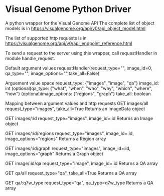 # Visual Genome Python Driver
A python wrapper for the Visual Genome API
The complete list of object models is in https://visualgenome.org/api/v0/api_object_model.html

The list of supported http requests is in https://visualgenome.org/api/v0/api_endpoint_reference.html

To send a request to the server using this wrapper, call requestHandler in module handle_request.

Default argument values
requestHandler(request_type="", image_id=0, qa_type="", image_options="",take_all=False)

Arguement value space
request_type: {"images", "image", "qa"}
image_id: int
(optional)qa_type: {"what", "when", "who", "why", "which", "where", "how"}
(optional)image_options: {"regions", "graph"}
take_all: boolean
    
Mapping between argument values and http requests
GET images/all
request_type="images", take_all=True
Returns an ImageData object

GET images/:id
request_type="images", image_id=:id
Returns an Image object

GET images/:id/regions
request_type="images", image_id=:id, image_options="regions"
Returns a Region array

GET images/:id/graph
request_type="images", image_id=:id, image_options="graph"
Returns a Graph object

GET image/:id/qa
request_type="image", image_id=:id
Returns a QA array

GET qa/all
request_type="qa", take_all=True
Returns a QA array

GET qa/:q7w_type
request_type="qa", qa_type=q7w_type
Returns a QA array
    
